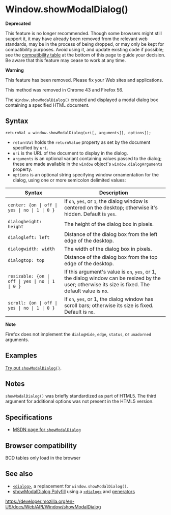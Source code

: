 Window.showModalDialog()
========================

**Deprecated**

This feature is no longer recommended. Though some browsers might still support it, it may have already been removed from the relevant web standards, may be in the process of being dropped, or may only be kept for compatibility purposes. Avoid using it, and update existing code if possible; see the [compatibility table](#browser_compatibility) at the bottom of this page to guide your decision. Be aware that this feature may cease to work at any time.

**Warning**

This feature has been removed. Please fix your Web sites and applications.

This method was removed in Chrome 43 and Firefox 56.

The `Window.showModalDialog()` created and displayed a modal dialog box containing a specified HTML document.

Syntax
------

    returnVal = window.showModalDialog(uri[, arguments][, options]);

-   `returnVal` holds the `returnValue` property as set by the document specified by `uri`.
-   `uri` is the URL of the document to display in the dialog.
-   `arguments` is an optional variant containing values passed to the dialog; these are made available in the `window` object's `window.dialogArguments` property.
-   `options` is an optional string specifying window ornamentation for the dialog, using one or more semicolon delimited values:

<table><thead><tr class="header"><th>Syntax</th><th>Description</th></tr></thead><tbody><tr class="odd"><td><code>center: {on | off | yes | no | 1 | 0 }</code></td><td>If <code>on</code>, <code>yes</code>, or <code>1</code>, the dialog window is centered on the desktop; otherwise it's hidden. Default is <code>yes</code>.</td></tr><tr class="even"><td><code>dialogheight: height</code></td><td>The height of the dialog box in pixels.</td></tr><tr class="odd"><td><code>dialogleft: left</code></td><td>Distance of the dialog box from the left edge of the desktop.</td></tr><tr class="even"><td><code>dialogwidth: width</code></td><td>The width of the dialog box in pixels.</td></tr><tr class="odd"><td><code>dialogtop: top</code></td><td>Distance of the dialog box from the top edge of the desktop.</td></tr><tr class="even"><td><code>resizable: {on | off | yes | no | 1 | 0 }</code></td><td>If this argument's value is <code>on</code>, <code>yes</code>, or 1, the dialog window can be resized by the user; otherwise its size is fixed. The default value is <code>no</code>.</td></tr><tr class="odd"><td><code>scroll: {on | off | yes | no | 1 | 0 }</code></td><td>If <code>on</code>, <code>yes</code>, or 1, the dialog window has scroll bars; otherwise its size is fixed. Default is <code>no</code>.</td></tr></tbody></table>

**Note**

Firefox does not implement the `dialogHide`, `edge`, `status`, or `unadorned` arguments.

Examples
--------

[Try out `showModalDialog()`](https://media.prod.mdn.mozit.cloud/samples/domref/showModalDialog.html).

Notes
-----

`showModalDialog()` was briefly standardized as part of HTML5. The third argument for additional options was not present in the HTML5 version.

Specifications
--------------

-   [MSDN page for `showModalDialog`](https://msdn.microsoft.com/en-us/library/ms536759(VS.85).aspx)

Browser compatibility
---------------------

BCD tables only load in the browser

See also
--------

-   [`<dialog>`](https://developer.mozilla.org/en-US/docs/Web/HTML/Element/dialog), a replacement for `window.showModalDialog()`.
-   [showModalDialog Polyfill](https://github.com/niutech/showModalDialog) using a [`<dialog>`](https://developer.mozilla.org/en-US/docs/Web/HTML/Element/dialog) and [generators](https://developer.mozilla.org/en-US/docs/Web/JavaScript/Reference/Statements/function*)

<a href="https://developer.mozilla.org/en-US/docs/Web/API/Window/showModalDialog" class="_attribution-link">https://developer.mozilla.org/en-US/docs/Web/API/Window/showModalDialog</a>
